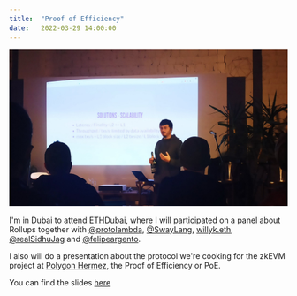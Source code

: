 ```yaml
---
title:  "Proof of Efficiency"
date:   2022-03-29 14:00:00
---
```


![img](/images/how-zkrollup-works-presentation.jpeg)

I'm in Dubai to attend [ETHDubai](https://www.ethdubaiconf.org/), where I will participated on a panel about Rollups together with [@protolambda](https://twitter.com/protolambda), [@SwayLang](https://twitter.com/SwayLang), [willyk.eth](https://twitter.com/ko_willy), [@realSidhuJag](https://twitter.com/realSidhuJag) and [@felipeargento](https://twitter.com/felipeargento).

I also will do a presentation about the protocol we're cooking for the zkEVM project at [Polygon Hermez](https://hermez.io/), the Proof of Efficiency or PoE.

You can find the slides [here](/slides/PoE/index.html)
